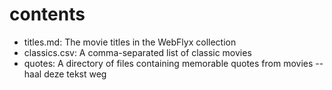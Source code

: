 # contents

- titles.md: The movie titles in the WebFlyx collection
- classics.csv: A comma-separated list of classic movies
- quotes: A directory of files containing memorable quotes from movies -- haal deze tekst weg
